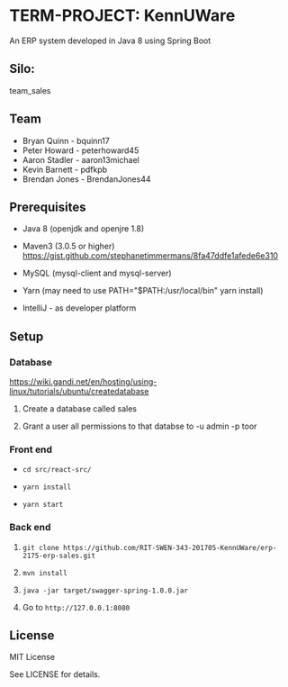 # TERM-PROJECT: KennUWare

An ERP system developed in Java 8 using Spring Boot

## Silo:  ##
team_sales


## Team ##

- Bryan Quinn - bquinn17
- Peter Howard - peterhoward45
- Aaron Stadler - aaron13michael 
- Kevin Barnett - pdfkpb
- Brendan Jones - BrendanJones44

## Prerequisites ##

- Java 8 (openjdk and openjre 1.8)

- Maven3 (3.0.5 or higher) https://gist.github.com/stephanetimmermans/8fa47ddfe1afede6e310

- MySQL (mysql-client and mysql-server)

- Yarn (may need to use PATH="$PATH:/usr/local/bin" yarn install)

- IntelliJ - as developer platform


## Setup ##

### Database ###

https://wiki.gandi.net/en/hosting/using-linux/tutorials/ubuntu/createdatabase

1. Create a database called sales

2. Grant a user all permissions to that databse to -u admin -p toor

### Front end ###

 - `cd src/react-src/`

 - `yarn install`
 
 - `yarn start`

### Back end ###

1. `git clone https://github.com/RIT-SWEN-343-201705-KennUWare/erp-2175-erp-sales.git`

2. `mvn install`

3. `java -jar target/swagger-spring-1.0.0.jar`

4. Go to `http://127.0.0.1:8080`


## License ##
MIT License

See LICENSE for details.
